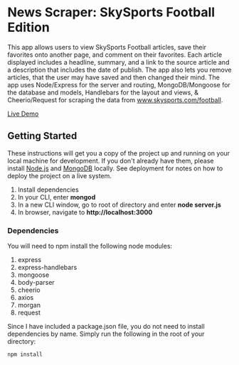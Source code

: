 # News Scraper: SkySports Football Edition

This app allows users to view SkySports Football articles, save their favorites onto another page, and comment on their favorites. Each article displayed includes a headline, summary, and a link to the source article and a description that includes the date of publish. The app also lets you remove articles, that the user may have saved and then changed their mind. The app uses Node/Express for the server and routing, MongoDB/Mongoose for the database and models, Handlebars for the layout and views, & Cheerio/Request for scraping the data from www.skysports.com/football.

[Live Demo](https://tim-celsius-61206.herokuapp.com/articles)

## Getting Started

These instructions will get you a copy of the project up and running on your local machine for development. If you don't already have them, please install [Node.js](https://nodejs.org/en/) and [MongoDB](https://www.mongodb.com/) locally. See deployment for notes on how to deploy the project on a live system.

1. Install dependencies
2. In your CLI, enter **mongod**
3. In a new CLI window, go to root of directory and enter **node server.js**
4. In browser, navigate to **http://localhost:3000**

### Dependencies

You will need to npm install the following node modules:

1. express
2. express-handlebars
3. mongoose
4. body-parser
5. cheerio
6. axios
7. morgan
8. request

Since I have included a package.json file, you do not need to install dependencies by name. Simply run the following in the root of your directory:

```
npm install
```

